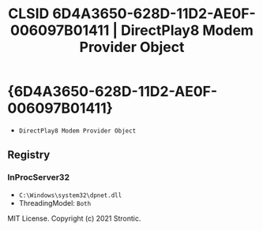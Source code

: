 ﻿---
title: "CLSID 6D4A3650-628D-11D2-AE0F-006097B01411 | DirectPlay8 Modem Provider Object"
excerpt: What is COM-Object CLSID 6D4A3650-628D-11D2-AE0F-006097B01411?
---

# {6D4A3650-628D-11D2-AE0F-006097B01411}

* `DirectPlay8 Modem Provider Object`

## Registry


### InProcServer32

* `C:\Windows\system32\dpnet.dll`
* ThreadingModel: `Both`

MIT License. Copyright (c) 2021 Strontic.


